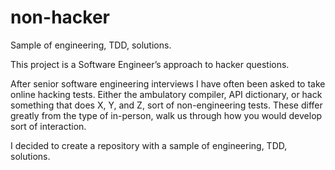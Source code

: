 # non-hacker
Sample of engineering, TDD, solutions.

This project is a Software Engineer’s approach to hacker questions.

After senior software engineering interviews I have often been asked to take online hacking tests.  Either the ambulatory compiler, API dictionary, or hack something that does X, Y, and Z, sort of non-engineering tests.  These differ greatly from the type of in-person, walk us through how you would develop sort of interaction.

I decided to create a repository with a sample of engineering, TDD, solutions.
